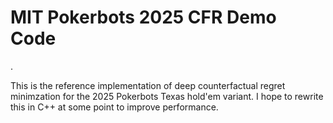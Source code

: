 # MIT Pokerbots 2025 CFR Demo Code
.

This is the reference implementation of deep counterfactual regret minimzation for the 2025 Pokerbots Texas hold'em variant. 
I hope to rewrite this in C++ at some point to improve performance. 


